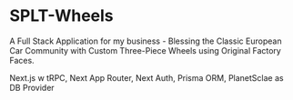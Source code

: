 # SPLT-Wheels
A Full Stack Application for my business - Blessing the Classic European Car Community with Custom Three-Piece Wheels using Original Factory Faces.

Next.js w tRPC, Next App Router, Next Auth, Prisma ORM, PlanetSclae as DB Provider
